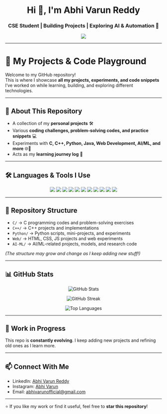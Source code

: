 <!-- Banner -->
<h1 align="center">Hi 👋, I'm Abhi Varun Reddy</h1>
<h3 align="center">CSE Student | Building Projects | Exploring AI & Automation 🚀</h3>

<p align="center">
  <img src="https://readme-typing-svg.herokuapp.com?size=24&color=F75C7E&center=true&vCenter=true&width=600&lines=First+Year+CSE+Student;Exploring+AI%2C+ML%2C+Web+Development;Lifelong+Learner+%26+Coder+💻" />
</p>

---

# 🚀 My Projects & Code Playground

Welcome to my GitHub repository!  
This is where I showcase **all my projects, experiments, and code snippets** I’ve worked on while learning, building, and exploring different technologies.  

---

## 📌 About This Repository
- A collection of my **personal projects** 🛠️  
- Various **coding challenges, problem-solving codes, and practice snippets** 💻  
- Experiments with **C, C++, Python, Java, Web Development, AI/ML, and more** 🌐🤖  
- Acts as my **learning journey log** 📒  

---

## 🛠️ Languages & Tools I Use  

<p align="center">
  <!-- Languages -->
  <img src="https://img.shields.io/badge/C-00599C?style=for-the-badge&logo=c&logoColor=white" />
  <img src="https://img.shields.io/badge/C++-004482?style=for-the-badge&logo=cplusplus&logoColor=white" />
  <img src="https://img.shields.io/badge/Python-3776AB?style=for-the-badge&logo=python&logoColor=white" />
  <img src="https://img.shields.io/badge/Java-ED8B00?style=for-the-badge&logo=openjdk&logoColor=white" />
  <img src="https://img.shields.io/badge/JavaScript-F7DF1E?style=for-the-badge&logo=javascript&logoColor=black" />
  <img src="https://img.shields.io/badge/HTML5-E34F26?style=for-the-badge&logo=html5&logoColor=white" />
  <img src="https://img.shields.io/badge/CSS3-1572B6?style=for-the-badge&logo=css3&logoColor=white" />
  
  <!-- Tools -->
  <img src="https://img.shields.io/badge/Git-F05033?style=for-the-badge&logo=git&logoColor=white" />
  <img src="https://img.shields.io/badge/GitHub-181717?style=for-the-badge&logo=github&logoColor=white" />
  <img src="https://img.shields.io/badge/VS%20Code-007ACC?style=for-the-badge&logo=visual-studio-code&logoColor=white" />
  <img src="https://img.shields.io/badge/Node.js-339933?style=for-the-badge&logo=nodedotjs&logoColor=white" />
</p>  

---

## 📂 Repository Structure
- `C/` → C programming codes and problem-solving exercises  
- `C++/` → C++ projects and implementations  
- `Python/` → Python scripts, mini-projects, and experiments  
- `Web/` → HTML, CSS, JS projects and web experiments  
- `AI-ML/` → AI/ML-related projects, models, and research code  

*(The structure may grow and change as I keep adding new stuff!)*  

---

## 📊 GitHub Stats  

<p align="center">
  <img src="https://github-readme-stats.vercel.app/api?username=abhivarun1&show_icons=true&theme=radical" alt="GitHub Stats" />
</p>

<p align="center">
  <img src="https://github-readme-streak-stats.herokuapp.com/?user=abhivarun1&theme=radical" alt="GitHub Streak" />
</p>

<p align="center">
  <img src="https://github-readme-stats.vercel.app/api/top-langs/?username=abhivarun1&layout=compact&theme=radical" alt="Top Languages" />
</p>  

---

## 🚧 Work in Progress
This repo is **constantly evolving**. I keep adding new projects and refining old ones as I learn more.  

---

## 📫 Connect With Me 
- LinkedIn: [Abhi Varun Reddy](https://linkedin.com/in/abhivarun)
- Instagram: [Abhi Varun](https://instagram.com/abhivarun)  
- Email: abhivarunofficial@gmail.com  

---

⭐ If you like my work or find it useful, feel free to **star this repository**!  
